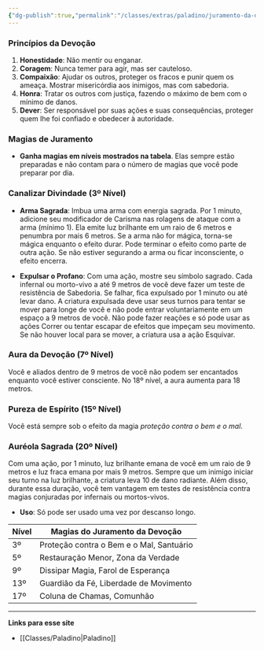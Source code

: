 ```yaml
---
{"dg-publish":true,"permalink":"/classes/extras/paladino/juramento-da-devocao/","created":"2024-08-17T10:43:48.228-03:00","updated":"2024-07-28T22:17:19.906-03:00"}
---
```



### **Princípios da Devoção**

1. **Honestidade**: Não mentir ou enganar.
2. **Coragem**: Nunca temer para agir, mas ser cauteloso.
3. **Compaixão**: Ajudar os outros, proteger os fracos e punir quem os ameaça. Mostrar misericórdia aos inimigos, mas com sabedoria.
4. **Honra**: Tratar os outros com justiça, fazendo o máximo de bem com o mínimo de danos.
5. **Dever**: Ser responsável por suas ações e suas consequências, proteger quem lhe foi confiado e obedecer à autoridade.

### **Magias de Juramento**

- **Ganha magias em níveis mostrados na tabela**. Elas sempre estão preparadas e não contam para o número de magias que você pode preparar por dia.

### **Canalizar Divindade** (3º Nível)

- **Arma Sagrada**: Imbua uma arma com energia sagrada. Por 1 minuto, adicione seu modificador de Carisma nas rolagens de ataque com a arma (mínimo 1). Ela emite luz brilhante em um raio de 6 metros e penumbra por mais 6 metros. Se a arma não for mágica, torna-se mágica enquanto o efeito durar. Pode terminar o efeito como parte de outra ação. Se não estiver segurando a arma ou ficar inconsciente, o efeito encerra.

- **Expulsar o Profano**: Com uma ação, mostre seu símbolo sagrado. Cada infernal ou morto-vivo a até 9 metros de você deve fazer um teste de resistência de Sabedoria. Se falhar, fica expulsado por 1 minuto ou até levar dano. A criatura expulsada deve usar seus turnos para tentar se mover para longe de você e não pode entrar voluntariamente em um espaço a 9 metros de você. Não pode fazer reações e só pode usar as ações Correr ou tentar escapar de efeitos que impeçam seu movimento. Se não houver local para se mover, a criatura usa a ação Esquivar.

### **Aura da Devoção** (7º Nível)

Você e aliados dentro de 9 metros de você não podem ser encantados enquanto você estiver consciente. No 18º nível, a aura aumenta para 18 metros.

### **Pureza de Espírito** (15º Nível)

Você está sempre sob o efeito da magia *proteção contra o bem e o mal*.

### **Auréola Sagrada** (20º Nível)

Com uma ação, por 1 minuto, luz brilhante emana de você em um raio de 9 metros e luz fraca emana por mais 9 metros. Sempre que um inimigo iniciar seu turno na luz brilhante, a criatura leva 10 de dano radiante. Além disso, durante essa duração, você tem vantagem em testes de resistência contra magias conjuradas por infernais ou mortos-vivos.

- **Uso**: Só pode ser usado uma vez por descanso longo.

| Nível | Magias do Juramento da Devoção      |
|-------|------------------------------------|
| 3º    | Proteção contra o Bem e o Mal, Santuário |
| 5º    | Restauração Menor, Zona da Verdade  |
| 9º    | Dissipar Magia, Farol de Esperança  |
| 13º   | Guardião da Fé, Liberdade de Movimento |
| 17º   | Coluna de Chamas, Comunhão          |

___
**Links para esse site**
- [[Classes/Paladino\|Paladino]]